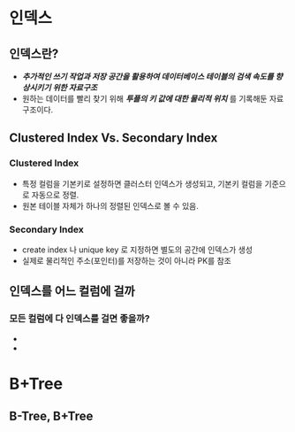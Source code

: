 # 인덱스 

## 인덱스란? 

- _**추가적인 쓰기 작업과 저장 공간을 활용하여 데이터베이스 테이블의 검색 속도를 향상시키기 위한 자료구조**_
- 원하는 데이터를 빨리 찾기 위해 **_투플의 키 값에 대한 물리적 위치_** 를 기록해둔 자료구조이다.

## Clustered Index Vs. Secondary Index

### Clustered Index

- 특정 컬럼을 기본키로 설정하면 클러스터 인덱스가 생성되고, 기본키 컬럼을 기준으로 자동으로 정렬.
- 원본 테이블 자체가 하나의 정렬된 인덱스로 볼 수 있음. 

### Secondary Index

- create index 나 unique key 로 지정하면 별도의 공간에 인덱스가 생성
- 실제로 물리적인 주소(포인터)를 저장하는 것이 아니라 PK를 참조 

## 인덱스를 어느 컬럼에 걸까 

### 모든 컬럼에 다 인덱스를 걸면 좋을까?

- 
- 

# B+Tree

## B-Tree, B+Tree